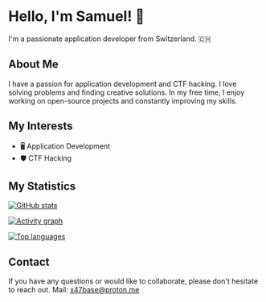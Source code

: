 # Hello, I'm Samuel! 👋

I'm a passionate application developer from Switzerland. 🇨🇭

## About Me

I have a passion for application development and CTF hacking. I love solving problems and finding creative solutions. In my free time, I enjoy working on open-source projects and constantly improving my skills.

## My Interests

- 🖥️ Application Development
- 🛡️ CTF Hacking

## My Statistics

[![GitHub stats](https://github-readme-stats.vercel.app/api?username=x47base)](https://github.com/anuraghazra/github-readme-stats)

[![Activity graph](https://github-readme-activity-graph.vercel.app/graph?username=x47base&theme=github)](https://github.com/ashutosh00710/github-readme-activity-graph)

[![Top languages](https://github-readme-stats.vercel.app/api/top-langs/?username=x47base)](https://github.com/anuraghazra/github-readme-stats)

## Contact

If you have any questions or would like to collaborate, please don't hesitate to reach out.
Mail: x47base@proton.me


